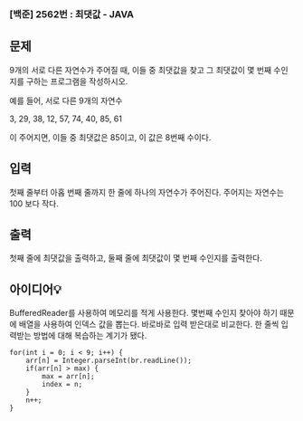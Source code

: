 ### [백준] 2562번 : 최댓값 - JAVA


## 문제
9개의 서로 다른 자연수가 주어질 때, 이들 중 최댓값을 찾고 그 최댓값이 몇 번째 수인지를 구하는 프로그램을 작성하시오.

예를 들어, 서로 다른 9개의 자연수

3, 29, 38, 12, 57, 74, 40, 85, 61

이 주어지면, 이들 중 최댓값은 85이고, 이 값은 8번째 수이다.

## 입력
첫째 줄부터 아홉 번째 줄까지 한 줄에 하나의 자연수가 주어진다. 주어지는 자연수는 100 보다 작다.

## 출력
첫째 줄에 최댓값을 출력하고, 둘째 줄에 최댓값이 몇 번째 수인지를 출력한다.

## 아이디어💡
BufferedReader를 사용하여 메모리를 적게 사용한다.
몇번째 수인지 찾아야 하기 때문에 배열을 사용하여 인덱스 값을 뽑는다.
바로바로 입력 받은대로 비교한다. 
한 줄씩 입력받는 방법에 대해 복습하는 계기가 됐다.
```
for(int i = 0; i < 9; i++) {
	arr[n] = Integer.parseInt(br.readLine());
	if(arr[n] > max) {
		max = arr[n];
		index = n;
	}
	n++;
}
```

